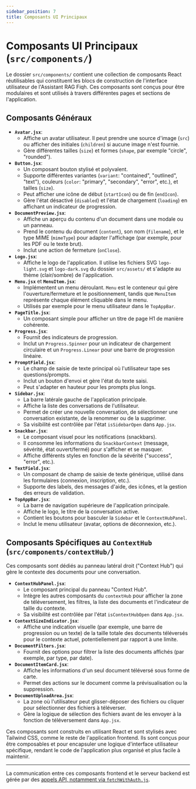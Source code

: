 ```yaml
---
sidebar_position: 7
title: Composants UI Principaux
---
```


# Composants UI Principaux (`src/components/`)

Le dossier `src/components/` contient une collection de composants React réutilisables qui constituent les blocs de construction de l'interface utilisateur de l'Assistant RAG Fiqh. Ces composants sont conçus pour être modulaires et sont utilisés à travers différentes pages et sections de l'application.

## Composants Généraux

* **`Avatar.jsx`**:
    * Affiche un avatar utilisateur. Il peut prendre une source d'image (`src`) ou afficher des initiales (`children`) si aucune image n'est fournie.
    * Gère différentes tailles (`size`) et formes (`shape`, par exemple "circle", "rounded").
* **`Button.jsx`**:
    * Un composant bouton stylisé et polyvalent.
    * Supporte différentes variantes (`variant`: "contained", "outlined", "text"), couleurs (`color`: "primary", "secondary", "error", etc.), et tailles (`size`).
    * Peut afficher une icône de début (`startIcon`) ou de fin (`endIcon`).
    * Gère l'état désactivé (`disabled`) et l'état de chargement (`loading`) en affichant un indicateur de progression.
* **`DocumentPreview.jsx`**:
    * Affiche un aperçu du contenu d'un document dans une modale ou un panneau.
    * Prend le contenu du document (`content`), son nom (`filename`), et le type MIME (`mimeType`) pour adapter l'affichage (par exemple, pour les PDF ou le texte brut).
    * Inclut une action de fermeture (`onClose`).
* **`Logo.jsx`**:
    * Affiche le logo de l'application. Il utilise les fichiers SVG `logo-light.svg` et `logo-dark.svg` du dossier `src/assets/` et s'adapte au thème (clair/sombre) de l'application.
* **`Menu.jsx`** et **`MenuItem.jsx`**:
    * Implémentent un menu déroulant. `Menu` est le conteneur qui gère l'ouverture/fermeture et le positionnement, tandis que `MenuItem` représente chaque élément cliquable dans le menu.
    * Utilisés par exemple pour le menu utilisateur dans le `TopAppBar`.
* **`PageTitle.jsx`**:
    * Un composant simple pour afficher un titre de page H1 de manière cohérente.
* **`Progress.jsx`**:
    * Fournit des indicateurs de progression.
    * Inclut un `Progress.Spinner` pour un indicateur de chargement circulaire et un `Progress.Linear` pour une barre de progression linéaire.
* **`PromptField.jsx`**:
    * Le champ de saisie de texte principal où l'utilisateur tape ses questions/prompts.
    * Inclut un bouton d'envoi et gère l'état du texte saisi.
    * Peut s'adapter en hauteur pour les prompts plus longs.
* **`Sidebar.jsx`**:
    * La barre latérale gauche de l'application principale.
    * Affiche la liste des conversations de l'utilisateur.
    * Permet de créer une nouvelle conversation, de sélectionner une conversation existante, de la renommer ou de la supprimer.
    * Sa visibilité est contrôlée par l'état `isSidebarOpen` dans `App.jsx`.
* **`Snackbar.jsx`**:
    * Le composant visuel pour les notifications (snackbars).
    * Il consomme les informations du `SnackbarContext` (message, sévérité, état ouvert/fermé) pour s'afficher et se masquer.
    * Affiche différents styles en fonction de la sévérité ("success", "error", etc.).
* **`TextField.jsx`**:
    * Un composant de champ de saisie de texte générique, utilisé dans les formulaires (connexion, inscription, etc.).
    * Supporte des labels, des messages d'aide, des icônes, et la gestion des erreurs de validation.
* **`TopAppBar.jsx`**:
    * La barre de navigation supérieure de l'application principale.
    * Affiche le logo, le titre de la conversation active.
    * Contient les boutons pour basculer la `Sidebar` et le `ContextHubPanel`.
    * Inclut le menu utilisateur (avatar, options de déconnexion, etc.).

## Composants Spécifiques au `ContextHub` (`src/components/contextHub/`)

Ces composants sont dédiés au panneau latéral droit ("Context Hub") qui gère le contexte des documents pour une conversation.

* **`ContextHubPanel.jsx`**:
    * Le composant principal du panneau "Context Hub".
    * Intègre les autres composants du `contextHub` pour afficher la zone de téléversement, les filtres, la liste des documents et l'indicateur de taille du contexte.
    * Sa visibilité est contrôlée par l'état `isContextHubOpen` dans `App.jsx`.
* **`ContextSizeIndicator.jsx`**:
    * Affiche une indication visuelle (par exemple, une barre de progression ou un texte) de la taille totale des documents téléversés pour le contexte actuel, potentiellement par rapport à une limite.
* **`DocumentFilters.jsx`**:
    * Fournit des options pour filtrer la liste des documents affichés (par exemple, par type, par date).
* **`DocumentItemCard.jsx`**:
    * Affiche les informations d'un seul document téléversé sous forme de carte.
    * Permet des actions sur le document comme la prévisualisation ou la suppression.
* **`DocumentUploadArea.jsx`**:
    * La zone où l'utilisateur peut glisser-déposer des fichiers ou cliquer pour sélectionner des fichiers à téléverser.
    * Gère la logique de sélection des fichiers avant de les envoyer à la fonction de téléversement dans `App.jsx`.

Ces composants sont construits en utilisant React et sont stylisés avec Tailwind CSS, comme le reste de l'application frontend. Ils sont conçus pour être composables et pour encapsuler une logique d'interface utilisateur spécifique, rendant le code de l'application plus organisé et plus facile à maintenir.

---

La communication entre ces composants frontend et le serveur backend est gérée par des [appels API, notamment via `fetchWithAuth.js`](./api-communication.md).